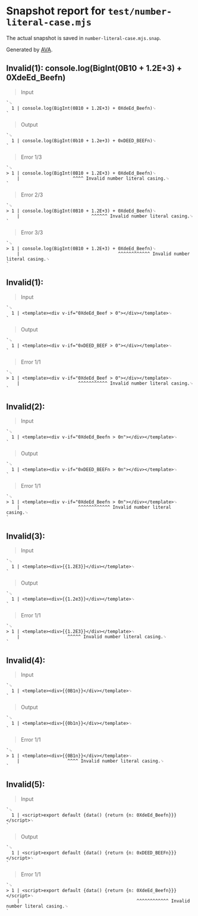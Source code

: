# Snapshot report for `test/number-literal-case.mjs`

The actual snapshot is saved in `number-literal-case.mjs.snap`.

Generated by [AVA](https://avajs.dev).

## Invalid(1): console.log(BigInt(0B10 + 1.2E+3) + 0XdeEd_Beefn)

> Input

    `␊
      1 | console.log(BigInt(0B10 + 1.2E+3) + 0XdeEd_Beefn)␊
    `

> Output

    `␊
      1 | console.log(BigInt(0b10 + 1.2e+3) + 0xDEED_BEEFn)␊
    `

> Error 1/3

    `␊
    > 1 | console.log(BigInt(0B10 + 1.2E+3) + 0XdeEd_Beefn)␊
        |                    ^^^^ Invalid number literal casing.␊
    `

> Error 2/3

    `␊
    > 1 | console.log(BigInt(0B10 + 1.2E+3) + 0XdeEd_Beefn)␊
        |                           ^^^^^^ Invalid number literal casing.␊
    `

> Error 3/3

    `␊
    > 1 | console.log(BigInt(0B10 + 1.2E+3) + 0XdeEd_Beefn)␊
        |                                     ^^^^^^^^^^^^ Invalid number literal casing.␊
    `

## Invalid(1): <template><div v-if="0XdeEd_Beef > 0"></div></template>

> Input

    `␊
      1 | <template><div v-if="0XdeEd_Beef > 0"></div></template>␊
    `

> Output

    `␊
      1 | <template><div v-if="0xDEED_BEEF > 0"></div></template>␊
    `

> Error 1/1

    `␊
    > 1 | <template><div v-if="0XdeEd_Beef > 0"></div></template>␊
        |                      ^^^^^^^^^^^ Invalid number literal casing.␊
    `

## Invalid(2): <template><div v-if="0XdeEd_Beefn > 0n"></div></template>

> Input

    `␊
      1 | <template><div v-if="0XdeEd_Beefn > 0n"></div></template>␊
    `

> Output

    `␊
      1 | <template><div v-if="0xDEED_BEEFn > 0n"></div></template>␊
    `

> Error 1/1

    `␊
    > 1 | <template><div v-if="0XdeEd_Beefn > 0n"></div></template>␊
        |                      ^^^^^^^^^^^^ Invalid number literal casing.␊
    `

## Invalid(3): <template><div>{{1.2E3}}</div></template>

> Input

    `␊
      1 | <template><div>{{1.2E3}}</div></template>␊
    `

> Output

    `␊
      1 | <template><div>{{1.2e3}}</div></template>␊
    `

> Error 1/1

    `␊
    > 1 | <template><div>{{1.2E3}}</div></template>␊
        |                  ^^^^^ Invalid number literal casing.␊
    `

## Invalid(4): <template><div>{{0B1n}}</div></template>

> Input

    `␊
      1 | <template><div>{{0B1n}}</div></template>␊
    `

> Output

    `␊
      1 | <template><div>{{0b1n}}</div></template>␊
    `

> Error 1/1

    `␊
    > 1 | <template><div>{{0B1n}}</div></template>␊
        |                  ^^^^ Invalid number literal casing.␊
    `

## Invalid(5): <script>export default {data() {return {n: 0XdeEd_Beefn}}}</script>

> Input

    `␊
      1 | <script>export default {data() {return {n: 0XdeEd_Beefn}}}</script>␊
    `

> Output

    `␊
      1 | <script>export default {data() {return {n: 0xDEED_BEEFn}}}</script>␊
    `

> Error 1/1

    `␊
    > 1 | <script>export default {data() {return {n: 0XdeEd_Beefn}}}</script>␊
        |                                            ^^^^^^^^^^^^ Invalid number literal casing.␊
    `
